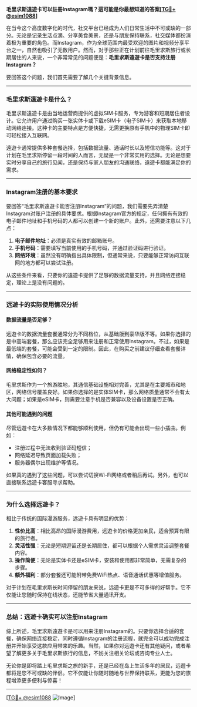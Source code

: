 **毛里求斯遠遊卡可以註冊Instagram嗎？這可能是你最想知道的答案[[TG💪+ @esim1088](https://t.me/s/esim1088)]**

在当今这个高度数字化的时代，社交平台已经成为人们日常生活中不可或缺的一部分。无论是记录生活点滴、分享美食美景，还是与朋友保持联系，社交媒体都扮演着极为重要的角色。而Instagram，作为全球范围内最受欢迎的图片和视频分享平台之一，自然也吸引了无数用户。然而，对于那些正在计划前往毛里求斯旅行或长期居住的人来说，一个非常常见的问题便是：**毛里求斯遠遊卡是否支持注册Instagram？**

要回答这个问题，我们首先需要了解几个关键背景信息。

---

### **毛里求斯遠遊卡是什么？**

毛里求斯遠遊卡是由当地运营商提供的虚拟SIM卡服务，专为游客和短期居住者设计。它允许用户通过购买一张实体卡或下载eSIM卡（电子SIM卡）来获取本地移动网络连接。这种卡的主要特点是方便快捷，无需更换原有手机中的物理SIM卡即可轻松接入互联网。

遠遊卡通常提供多种套餐选择，包括数据流量、通话时长以及短信功能等。这对于计划在毛里求斯停留一段时间的人而言，无疑是一个非常实用的选择。无论是想要实时分享自己的旅行见闻，还是保持与家人朋友的沟通联络，遠遊卡都能满足你的需求。

---

### **Instagram注册的基本要求**

要回答“毛里求斯遠遊卡能否注册Instagram”的问题，我们需要先弄清楚Instagram对账户注册的具体要求。根据Instagram官方的规定，任何拥有有效的电子邮件地址和手机号码的人都可以创建一个新的账户。此外，还需要注意以下几点：

1. **电子邮件地址**：必须是真实有效的邮箱账号。
2. **手机号码**：需要填写当前使用的手机号码，并通过验证码进行验证。
3. **网络环境**：虽然没有明确指出具体限制，但通常来说，只要能够正常访问互联网的地方都可以尝试注册。

从这些条件来看，只要你的遠遊卡提供了足够的数据流量支持，并且网络连接稳定，理论上是没有问题的。

---

### **远遊卡的实际使用情况分析**

#### **数据流量是否足够？**
远遊卡的数据流量套餐通常分为不同档位，从基础版到豪华版不等。如果你选择的是中高端套餐，那么应该完全足够用来注册和正常使用Instagram。不过，如果是最低端的套餐，可能会受到一定的限制。因此，在购买之前建议仔细查看套餐详情，确保包含必要的流量。

#### **网络稳定性如何？**
毛里求斯作为一个旅游胜地，其通信基础设施相对完善，尤其是在主要城市和地区，网络信号覆盖良好。如果你选择的是实体SIM卡，那么网络质量通常不会有太大问题；如果是eSIM卡，则需要注意手机是否兼容以及设备设置是否正确。

#### **其他可能遇到的问题**
尽管远遊卡在大多数情况下都能够顺利使用，但仍有可能会出现一些小插曲。例如：
- 注册过程中无法收到验证码短信；
- 网络延迟导致页面加载失败；
- 服务器偶尔出现维护等情况。

如果真的遇到了这些问题，可以尝试切换Wi-Fi网络或者稍后再试。另外，也可以直接联系远遊卡客服寻求帮助。

---

### **为什么选择远遊卡？**

相比于传统的国际漫游服务，远遊卡具有明显的优势：
1. **性价比高**：相比高昂的国际漫游费用，远遊卡的价格更加亲民，适合预算有限的旅行者。
2. **灵活性强**：无论是短期逗留还是长期居住，都可以根据个人需求灵活调整套餐内容。
3. **操作简便**：无论是实体卡还是eSIM卡，安装和使用都非常简单，无需复杂的步骤。
4. **额外福利**：部分套餐还可能附带免费WiFi热点、语音通话优惠等增值服务。

对于计划在毛里求斯长时间停留的朋友来说，远遊卡更是不可多得的好帮手。它不仅能让您随时保持在线状态，还能节省大量通讯开支。

---

### **总结：远遊卡确实可以注册Instagram**

综上所述，毛里求斯遠遊卡是可以用来注册Instagram的。只要你选择合适的套餐，确保网络连接稳定，同时遵循Instagram的注册流程，就完全可以成功完成注册并开始享受这款应用带来的乐趣。当然，如果你对远遊卡还有其他疑问，或者希望了解更多关于毛里求斯旅行的信息，不妨关注相关论坛或咨询专业人士。

无论你是即将踏上毛里求斯之旅的新手，还是已经在岛上生活多年的居民，远遊卡都将是您不可或缺的伴侣。它不仅能让你随时随地与世界保持联系，更能为您的旅程增添更多便利与惊喜！

---

[[TG💪+ @esim1088](https://t.me/s/esim1088) ![Image](https://i.postimg.cc/4NQfJmqS/Snipaste-2025-05-13-00-14-12.png)]